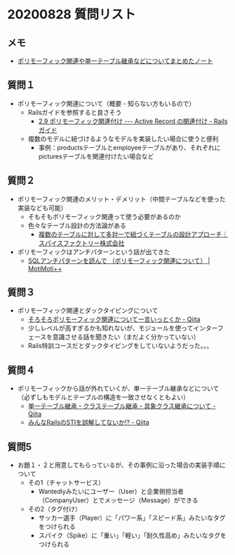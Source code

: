 # 20200828 質問リスト

## メモ

- [ポリモーフィック関連や単一テーブル継承などについてまとめたノート](https://github.com/miketa-webprgr/TIL/blob/master/11_Rails_Intensive_Training/10_issue_note_polymorphic.md)

## 質問１

- ポリモーフィック関連について（概要 - 知らない方もいるので）
  - Railsガイドを参照すると良さそう
    - [2.9 ポリモーフィック関連付け --- Active Record の関連付け \- Railsガイド](https://railsguides.jp/association_basics.html#%E3%83%9D%E3%83%AA%E3%83%A2%E3%83%BC%E3%83%95%E3%82%A3%E3%83%83%E3%82%AF%E9%96%A2%E9%80%A3%E4%BB%98%E3%81%91)
  - 複数のモデルに紐づけるようなモデルを実装したい場合に使うと便利  
    - 事例：productsテーブルとemployeeテーブルがあり、それぞれにpicturesテーブルを関連付けたい場合など

## 質問２

- ポリモーフィック関連のメリット・デメリット（中間テーブルなどを使った実装なども可能）
  - そもそもポリモーフィック関連って使う必要があるのか
  - 色々なテーブル設計の方法論がある
    - [複数のテーブルに対して多対一で紐づくテーブルの設計アプローチ｜スパイスファクトリー株式会社](https://spice-factory.co.jp/development/has-and-belongs-to-many-table/)
- ポリモーフィックはアンチパターンという話が出てきた
  - [SQLアンチパターンを読んで （ポリモーフィック関連について） \| MotiMoti\+\+](https://blog.motimotilab.com/?p=207)

## 質問３

- ポリモーフィック関連とダックタイピングについて
  - [そろそろポリモーフィック関連について一言いっとくか \- Qiita](https://qiita.com/joker1007/items/9da1e279424554df7bb8#comments)
  - 少しレベルが高すぎるかも知れないが、モジュールを使ってインターフェースを意識させる話を聞きたい（まだよく分かっていない）
  - Rails特訓コースだとダックタイピングをしていないようだった。。。

## 質問４

- ポリモーフィックから話が外れていくが、単一テーブル継承などについて（必ずしもモデルとテーブルの構造を一致させなくともよい）
  - [単一テーブル継承・クラステーブル継承・具象クラス継承について \- Qiita](https://qiita.com/bmf_san/items/a03820b14a72db618d15)
  - [みんなRailsのSTIを誤解してないか\!? \- Qiita](https://qiita.com/yebihara/items/9ecb838893ad99be0561)

## 質問5

- お題１・２と用意してもらっているが、その事例に沿った場合の実装手順について
  - その1（チャットサービス）
    - Wantedlyみたいにユーザー（User）と企業側担当者（CompanyUser）とでメッセージ（Message）ができる
  - その2（タグ付け）
    - サッカー選手（Player）に「パワー系」「スピード系」みたいなタグをつけられる
    - スパイク（Spike）に「重い」「軽い」「耐久性高め」みたいなタグをつけられる
